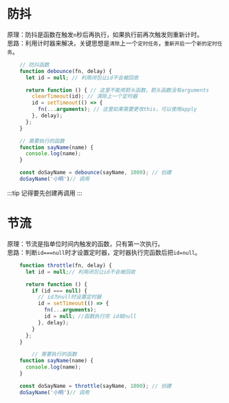 # 防抖
原理：防抖是函数在触发`n`秒后再执行，如果执行前再次触发则重新计时。   
思路：利用计时器来解决，关键思想是`清除`上一个`定时任务`，`重新开启`一个``新的定时任务``。  
```js
    // 防抖函数
    function debounce(fn, delay) {
      let id = null; // 利用闭包让id不会被回收

      return function () { // 这里不能用箭头函数，箭头函数没有arguments
        clearTimeout(id); // 清除上一个定时器
        id = setTimeout(() => {
          fn(...arguments); // 这里如果需要更改this，可以使用apply
        }, delay);
      };
    }

    // 需要执行的函数
    function sayName(name) {
      console.log(name);
    }

    const doSayName = debounce(sayName, 1000); // 创建
    doSayName('小明')// 调用
```
:::tip
记得要先创建再调用
:::
# 节流
原理：节流是指单位时间内触发的函数，只有第一次执行。  
思路：判断`id===null`时才设置定时器，定时器执行完函数后把`id=null`。  
```js
    function throttle(fn, delay) {
      let id = null;// 利用闭包让id不会被回收

      return function () {
        if (id === null) {
          // id为null时设置定时器
          id = setTimeout(() => {
            fn(...arguments);
            id = null; //函数执行完 id赋null
          }, delay);
        }
      };
    }

        // 需要执行的函数
    function sayName(name) {
      console.log(name);
    }

    const doSayName = throttle(sayName, 1000); // 创建
    doSayName('小明')// 调用
```